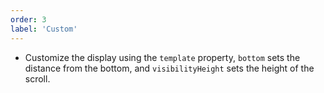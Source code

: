 ```yaml
---
order: 3
label: 'Custom'
---
```


- Customize the display using the `template` property, `bottom` sets the distance from the bottom, and `visibilityHeight` sets the height of the scroll.
